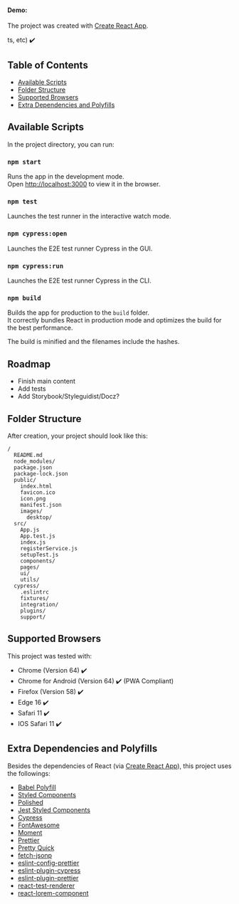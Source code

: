 #### Demo: 

The project was created with [Create React App](https://github.com/facebookincubator/create-react-app).

ts, etc) ✔️

## Table of Contents

* [Available Scripts](#available-scripts)
* [Folder Structure](#folder-structure)
* [Supported Browsers](#supported-browsers)
* [Extra Dependencies and Polyfills](#extra-dependencies-and-polyfills)

## Available Scripts

In the project directory, you can run:

### `npm start`

Runs the app in the development mode.<br>
Open [http://localhost:3000](http://localhost:3000) to view it in the browser.

### `npm test`

Launches the test runner in the interactive watch mode.<br>

### `npm cypress:open`

Launches the E2E test runner Cypress in the GUI.<br>

### `npm cypress:run`

Launches the E2E test runner Cypress in the CLI.<br>

### `npm build`

Builds the app for production to the `build` folder.<br>
It correctly bundles React in production mode and optimizes the build for the best performance.

The build is minified and the filenames include the hashes.<br>

## Roadmap

- Finish main content
- Add tests
- Add Storybook/Styleguidist/Docz?

## Folder Structure

After creation, your project should look like this:

```
/
  README.md
  node_modules/
  package.json
  package-lock.json
  public/
    index.html
    favicon.ico
    icon.png
    manifest.json
    images/
      desktop/
  src/
    App.js
    App.test.js
    index.js
    registerService.js
    setupTest.js
    components/
    pages/
    ui/
    utils/
  cypress/
    .eslintrc
    fixtures/
    integration/
    plugins/
    support/
```

## Supported Browsers

This project was tested with:

* Chrome (Version 64) ✔️
* Chrome for Android (Version 64) ✔️ (PWA Compliant)
* Firefox (Version 58) ✔️
* Edge 16 ✔️
* Safari 11 ✔️
* IOS Safari 11 ✔️

## Extra Dependencies and Polyfills

Besides the dependencies of React (via [Create React App](https://github.com/facebookincubator/create-react-app)), this project uses the followings:<br>

* [Babel Polyfill](https://www.npmjs.com/package/babel-polyfill)
* [Styled Components](https://www.styled-components.com/)
* [Polished](https://polished.js.org/)
* [Jest Styled Components](https://github.com/styled-components/jest-styled-components)
* [Cypress](https://www.cypress.io/)
* [FontAwesome](https://fontawesome.com/)
* [Moment](https://momentjs.com/)
* [Prettier](https://prettier.io/)
* [Pretty Quick](https://www.npmjs.com/package/pretty-quick)
* [fetch-jsonp](https://github.com/camsong/fetch-jsonp)
* [eslint-config-prettier](https://github.com/prettier/eslint-config-prettier)
* [eslint-plugin-cypress](https://github.com/cypress-io/eslint-plugin-cypress)
* [eslint-plugin-prettier](https://github.com/prettier/eslint-plugin-prettier)
* [react-test-renderer](https://www.npmjs.com/package/react-test-renderer)
* [react-lorem-component](https://github.com/martinandert/react-lorem-component)
